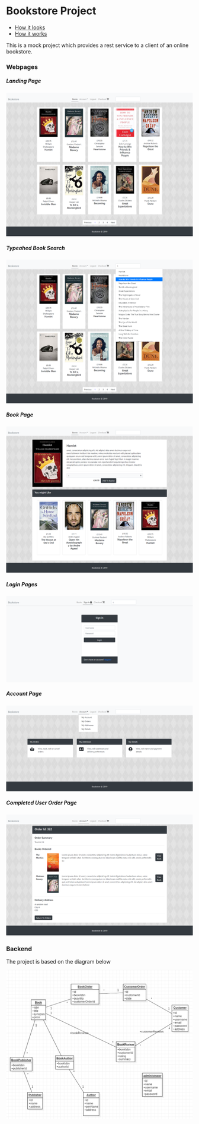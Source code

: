 # Bookstore Project

<ul>
  <li><a href="#webpages">How it looks</a></li>
  <li><a href="#details">How it works</a></li>
</ul>

<p>This is a mock project which provides a rest service to a client of an online bookstore.</p>

<h3 id="webpages">Webpages</h3>

<h5>Landing Page</h5>

<a><img src="https://github.com/nganga-anaene/web-projects/blob/master/bookstore/screencapture-localhost-4200-books-2019-11-05-22_13_37.png"></a>

<h5>Typeahed Book Search</h5>

<a><img src="https://github.com/nganga-anaene/web-projects/blob/master/bookstore/screencapture-localhost-4200-books-2019-11-05-22_16_06.png"></a>

<h5>Book Page</h5>

<a><img src="https://github.com/nganga-anaene/web-projects/blob/master/bookstore/screencapture-localhost-4200-books-1-2019-11-05-22_13_55.png"></a>

<h5>Login Pages</h5>

<a><img src="https://github.com/nganga-anaene/web-projects/blob/master/bookstore/screencapture-localhost-4200-login-2019-11-05-22_16_27.png"></a>

<h5>Account Page</h5>

<a><img src="https://github.com/nganga-anaene/web-projects/blob/master/bookstore/screencapture-localhost-4200-account-2019-11-05-22_14_10.png"></a>

<h5>Completed User Order Page</h5>

<a><img src="https://github.com/nganga-anaene/web-projects/blob/master/bookstore/screencapture-localhost-4200-account-orders-322-2019-11-05-22_14_41.png"></a>

<h3 id="details">Backend</h3>

<p>The project is based on the diagram below</p>
<a><img src="https://github.com/nganga-anaene/web-projects/blob/master/bookstore/model.png"></a>


